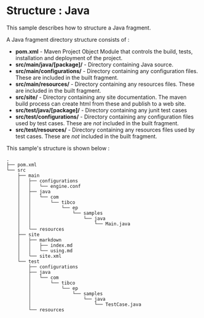 # Structure : Java

This sample describes how to structure a Java fragment.

A Java fragment directory structure consists of :

* **pom.xml** - Maven Project Object Module that controls the build, tests, installation and deployment of the project.
* **src/main/java/[package]/** - Directory containing Java source.
* **src/main/configurations/** - Directory containing any configuration files.  These are included in the built fragment.
* **src/main/resources/** - Directory containing any resources files.  These are included in the built fragment.
* **src/site/** - Directory containing any site documentation.  The maven build process can create html from these and publish to a web site.
* **src/test/java/[package]/** - Directory containing any junit test cases
* **src/test/configurations/** - Directory containing any configuration files used by test cases.  These are *not* included in the built fragment.
* **src/test/resources/** - Directory containing any resources files used by test cases.  These are *not* included in the built fragment.

This sample's structure is shown below :

```
.
├── pom.xml
└── src
    ├── main
    │   ├── configurations
    │   │   └── engine.conf
    │   ├── java
    │   │   └── com
    │   │       └── tibco
    │   │           └── ep
    │   │               └── samples
    │   │                   └── java
    │   │                       └── Main.java
    │   └── resources
    ├── site
    │   ├── markdown
    │   │   ├── index.md
    │   │   └── using.md
    │   └── site.xml
    └── test
        ├── configurations
        ├── java
        │   └── com
        │       └── tibco
        │           └── ep
        │               └── samples
        │                   └── java
        │                       └── TestCase.java
        └── resources
```
